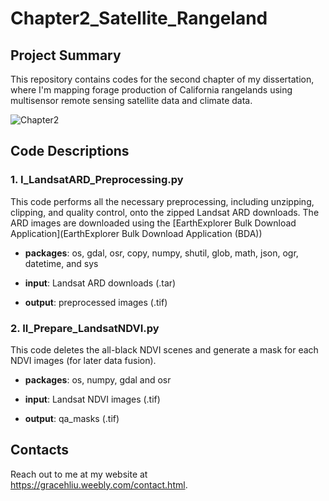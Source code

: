 # Chapter2_Satellite_Rangeland

## Project Summary
This repository contains codes for the second chapter of my dissertation, where I'm mapping forage production of California rangelands using multisensor remote sensing satellite data and climate data. 

![Chapter2](https://user-images.githubusercontent.com/17130674/55708321-7d16e980-599a-11e9-80db-fdad540ae9ec.png)

## Code Descriptions

### 1. I_LandsatARD_Preprocessing.py

This code performs all the necessary preprocessing, including unzipping, clipping, and quality control, onto the zipped Landsat ARD downloads. The ARD images are downloaded using the [EarthExplorer Bulk Download Application](EarthExplorer Bulk Download Application (BDA))

- **packages**: os, gdal, osr, copy, numpy, shutil, glob, math, json, ogr, datetime, and sys

- **input**: Landsat ARD downloads (.tar)

- **output**: preprocessed images (.tif)

### 2. II_Prepare_LandsatNDVI.py

This code deletes the all-black NDVI scenes and generate a mask for each NDVI images (for later data fusion).

- **packages**: os, numpy, gdal and osr

- **input**: Landsat NDVI images (.tif)

- **output**: qa_masks (.tif)

## Contacts

Reach out to me at my website at https://gracehliu.weebly.com/contact.html.
